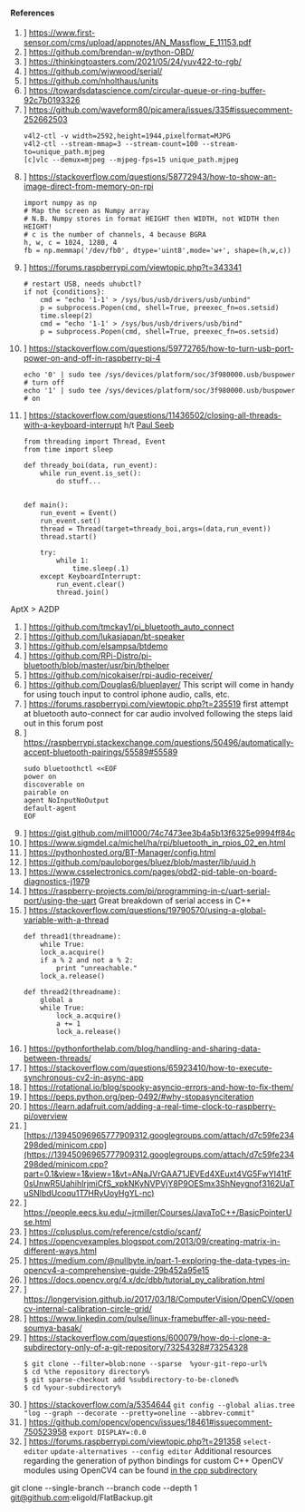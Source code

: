 ####  References

1. ] https://www.first-sensor.com/cms/upload/appnotes/AN_Massflow_E_11153.pdf
1. ] https://github.com/brendan-w/python-OBD/
1. ] https://thinkingtoasters.com/2021/05/24/yuv422-to-rgb/
1. ] https://github.com/wjwwood/serial/
1. ] https://github.com/nholthaus/units
1. ] https://towardsdatascience.com/circular-queue-or-ring-buffer-92c7b0193326
1. ] https://github.com/waveform80/picamera/issues/335#issuecomment-252662503
    ```
    v4l2-ctl -v width=2592,height=1944,pixelformat=MJPG
    v4l2-ctl --stream-mmap=3 --stream-count=100 --stream-to=unique_path.mjpeg
    [c]vlc --demux=mjpeg --mjpeg-fps=15 unique_path.mjpeg
    ```
1. ] https://stackoverflow.com/questions/58772943/how-to-show-an-image-direct-from-memory-on-rpi
    ```
    import numpy as np
    # Map the screen as Numpy array
    # N.B. Numpy stores in format HEIGHT then WIDTH, not WIDTH then HEIGHT!
    # c is the number of channels, 4 because BGRA
    h, w, c = 1024, 1280, 4
    fb = np.memmap('/dev/fb0', dtype='uint8',mode='w+', shape=(h,w,c)) 
    ```
1. ] https://forums.raspberrypi.com/viewtopic.php?t=343341
    ```
    # restart USB, needs uhubctl?
    if not {conditions}:
        cmd = "echo '1-1' > /sys/bus/usb/drivers/usb/unbind"
        p = subprocess.Popen(cmd, shell=True, preexec_fn=os.setsid)
        time.sleep(2)
        cmd = "echo '1-1' > /sys/bus/usb/drivers/usb/bind"
        p = subprocess.Popen(cmd, shell=True, preexec_fn=os.setsid)
    ```
1. ] https://stackoverflow.com/questions/59772765/how-to-turn-usb-port-power-on-and-off-in-raspberry-pi-4
    ```
    echo '0' | sudo tee /sys/devices/platform/soc/3f980000.usb/buspower # turn off
    echo '1' | sudo tee /sys/devices/platform/soc/3f980000.usb/buspower # on
    ```
1. ] https://stackoverflow.com/questions/11436502/closing-all-threads-with-a-keyboard-interrupt h/t [Paul Seeb](https://stackoverflow.com/a/11436603)
    ```
    from threading import Thread, Event
    from time import sleep

    def thready_boi(data, run_event):
        while run_event.is_set():
            do stuff...


    def main():
        run_event = Event()
        run_event.set()
        thread = Thread(target=thready_boi,args=(data,run_event))
        thread.start()
        
        try:
            while 1:
                time.sleep(.1)
        except KeyboardInterrupt:
            run_event.clear()
            thread.join()
    ```
AptX > A2DP
1. ] https://github.com/tmckay1/pi_bluetooth_auto_connect
1. ] https://github.com/lukasjapan/bt-speaker
1. ] https://github.com/elsampsa/btdemo
1. ] https://github.com/RPi-Distro/pi-bluetooth/blob/master/usr/bin/bthelper
1. ] https://github.com/nicokaiser/rpi-audio-receiver/
1. ] https://github.com/Douglas6/blueplayer/
    This script will come in handy for using touch input to control iphone audio, calls, etc.
1. ] https://forums.raspberrypi.com/viewtopic.php?t=235519
    first attempt at bluetooth auto-connect for car audio involved following the steps laid out in this forum post
1. ] https://raspberrypi.stackexchange.com/questions/50496/automatically-accept-bluetooth-pairings/55589#55589
    ```
    sudo bluetoothctl <<EOF
    power on
    discoverable on
    pairable on
    agent NoInputNoOutput
    default-agent
    EOF
    ```
1. ] https://gist.github.com/mill1000/74c7473ee3b4a5b13f6325e9994ff84c
1. ] https://www.sigmdel.ca/michel/ha/rpi/bluetooth_in_rpios_02_en.html
1. ] https://pythonhosted.org/BT-Manager/config.html
1. ] https://github.com/pauloborges/bluez/blob/master/lib/uuid.h
1. ] https://www.csselectronics.com/pages/obd2-pid-table-on-board-diagnostics-j1979
1. ] https://raspberry-projects.com/pi/programming-in-c/uart-serial-port/using-the-uart
    Great breakdown of serial access in C++
1. ] https://stackoverflow.com/questions/19790570/using-a-global-variable-with-a-thread
    ```
    def thread1(threadname):
        while True:
        lock_a.acquire()
        if a % 2 and not a % 2:
            print "unreachable."
        lock_a.release()

    def thread2(threadname):
        global a
        while True:
            lock_a.acquire()
            a += 1
            lock_a.release()
    ```
1. ] https://pythonforthelab.com/blog/handling-and-sharing-data-between-threads/
1. ] https://stackoverflow.com/questions/65923410/how-to-execute-synchronous-cv2-in-async-app
1. ] https://rotational.io/blog/spooky-asyncio-errors-and-how-to-fix-them/
1. ] https://peps.python.org/pep-0492/#why-stopasynciteration
1. ] https://learn.adafruit.com/adding-a-real-time-clock-to-raspberry-pi/overview
1. ] [https://13945096965777909312.googlegroups.com/attach/d7c59fe234298ded/minicom.cpp](https://13945096965777909312.googlegroups.com/attach/d7c59fe234298ded/minicom.cpp?part=0.1&view=1&view=1&vt=ANaJVrGAA71JEVEd4XEuxt4VG5FwYI41tF0sUnwR5UahihIrjmiCfS_xpkNKyNVPVjY8P9OESmx3ShNeygnof3162UaTuSNlbdUcoqu1T7HRyUoyHgYL-nc)
1. ] https://people.eecs.ku.edu/~jrmiller/Courses/JavaToC++/BasicPointerUse.html
1. ] https://cplusplus.com/reference/cstdio/scanf/
1. ] https://opencvexamples.blogspot.com/2013/09/creating-matrix-in-different-ways.html
1. ] https://medium.com/@nullbyte.in/part-1-exploring-the-data-types-in-opencv4-a-comprehensive-guide-29b452a95e15
1. ] https://docs.opencv.org/4.x/dc/dbb/tutorial_py_calibration.html
1. ] https://longervision.github.io/2017/03/18/ComputerVision/OpenCV/opencv-internal-calibration-circle-grid/
1. ] https://www.linkedin.com/pulse/linux-framebuffer-all-you-need-soumya-basak/
1. ] https://stackoverflow.com/questions/600079/how-do-i-clone-a-subdirectory-only-of-a-git-repository/73254328#73254328
    ```
    $ git clone --filter=blob:none --sparse  %your-git-repo-url%
    $ cd %the repository directory%
    $ git sparse-checkout add %subdirectory-to-be-cloned%
    $ cd %your-subdirectory%
    ```
1. ] https://stackoverflow.com/a/5354644
    `git config --global alias.tree "log --graph --decorate --pretty=oneline --abbrev-commit"`
1. ] https://github.com/opencv/opencv/issues/18461#issuecomment-750523958
    `export DISPLAY=:0.0`
1. ] https://forums.raspberrypi.com/viewtopic.php?t=291358
    `select-editor`
    `update-alternatives --config editor`
Additional resources regarding the generation of python bindings for custom C++ OpenCV modules using OpenCV4 can be found [in the cpp subdirectory](./cpp/README.md)

 git clone --single-branch --branch code --depth 1 git@github.com:eligold/FlatBackup.git
